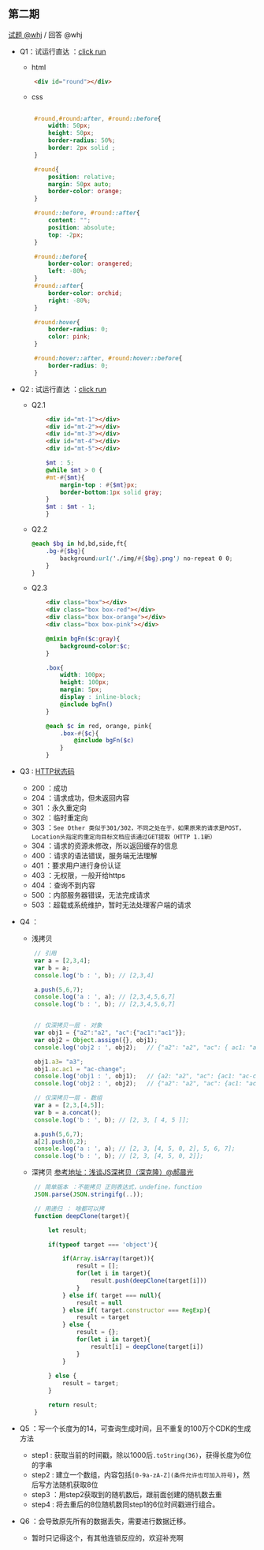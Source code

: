 第二期
---

[试题 @whj](https://github.com/weeklyRead/question/blob/master/paper/whj/20200524.md)  /  回答 @whj


- Q1：试运行直达 ：[click run](https://wow.techbrood.com/fiddle/17253)
    - html
    ```html 
        <div id="round"></div>
    ```
    - css
    ```css
        
        #round,#round:after, #round::before{
            width: 50px;
            height: 50px;
            border-radius: 50%;
            border: 2px solid ;
        }

        #round{
            position: relative;
            margin: 50px auto;
            border-color: orange;
        }

        #round::before, #round::after{
            content: "";
            position: absolute;
            top: -2px;
        }

        #round::before{
            border-color: orangered;
            left: -80%;
        }
        #round::after{
            border-color: orchid;
            right: -80%;
        }

        #round:hover{
            border-radius: 0;
            color: pink;
        }

        #round:hover::after, #round:hover::before{
            border-radius: 0;
        }
    ```

- Q2 : 试运行直达 ：[click run](https://wow.techbrood.com/fiddle/17253)
    - Q2.1
        ```html
            <div id="mt-1"></div>
            <div id="mt-2"></div>
            <div id="mt-3"></div>
            <div id="mt-4"></div>
            <div id="mt-5"></div>
        ```
        ```scss
            $mt : 5;
            @while $mt > 0 {
            #mt-#{$mt}{
                margin-top : #{$mt}px;
                border-bottom:1px solid gray;
            }
            $mt : $mt - 1;
            }
        ```

    - Q2.2 
        ```scss
        @each $bg in hd,bd,side,ft{
            .bg-#{$bg}{
                background:url('./img/#{$bg}.png') no-repeat 0 0; 
            }
        }
        ```

    - Q2.3
        ```html
            <div class="box"></div>
            <div class="box box-red"></div>
            <div class="box box-orange"></div>
            <div class="box box-pink"></div>
        ```
        ```scss
            @mixin bgFn($c:gray){
                background-color:$c;
            }

            .box{
                width: 100px;
                height: 100px;
                margin: 5px;
                display : inline-block;
                @include bgFn()
            }

            @each $c in red, orange, pink{
                .box-#{$c}{
                    @include bgFn($c)
                }
            }
        ```

- Q3 : [HTTP状态码](https://www.runoob.com/http/http-status-codes.html)
    - 200 ：成功
    - 204 ：请求成功，但未返回内容
    - 301 ：永久重定向
    - 302 ：临时重定向
    - 303 ：`See Other 类似于301/302，不同之处在于，如果原来的请求是POST，Location头指定的重定向目标文档应该通过GET提取（HTTP 1.1新）`
    - 304 ：请求的资源未修改，所以返回缓存的信息
    - 400 ：请求的语法错误，服务端无法理解
    - 401 ：要求用户进行身份认证
    - 403 ：无权限，一般开给https
    - 404 ：查询不到内容
    - 500 ：内部服务器错误，无法完成请求
    - 503 ：超载或系统维护，暂时无法处理客户端的请求

- Q4 ：
    - 浅拷贝
    ```js
        // 引用
        var a = [2,3,4];
        var b = a;
        console.log('b : ', b); // [2,3,4]

        a.push(5,6,7);
        console.log('a : ', a); // [2,3,4,5,6,7]
        console.log('b : ', b); // [2,3,4,5,6,7]


        // 仅深拷贝一层 - 对象
        var obj1 = {"a2":"a2", "ac":{"ac1":"ac1"}};
        var obj2 = Object.assign({}, obj1);
        console.log('obj2 : ', obj2);   // {"a2": "a2", "ac": { ac1: "ac1" } }

        obj1.a3= "a3";
        obj1.ac.ac1 = "ac-change";
        console.log('obj1 : ', obj1);   // {a2: "a2", "ac": {ac1: "ac-change"}, a3: "a3"}
        console.log('obj2 : ', obj2);   // {"a2": "a2", "ac": {ac1: "ac-change"}}

        // 仅深拷贝一层 - 数组
        var a = [2,3,[4,5]];
        var b = a.concat();
        console.log('b : ', b); // [2, 3, [ 4, 5 ]];

        a.push(5,6,7);
        a[2].push(0,2);
        console.log('a : ', a); // [2, 3, [4, 5, 0, 2], 5, 6, 7];
        console.log('b : ', b); // [2, 3, [4, 5, 0, 2]];
    ```

    - 深拷贝 [参考地址：浅谈JS深拷贝（深克隆）@郝晨光](https://www.jianshu.com/p/f4329eb1bace)
    ```js
        // 简单版本 ：不能拷贝 正则表达式，undefine，function
        JSON.parse(JSON.stringifg(..));

        // 用递归 ： 啥都可以拷
        function deepClone(target){

            let result;

            if(typeof target === 'object'){

                if(Array.isArray(target)){
                    result = [];
                    for(let i in target){
                        result.push(deepClone(target[i]))
                    }
                } else if( target === null){
                    result = null
                } else if( target.constructor === RegExp){
                    result = target
                } else {
                    result = {};
                    for(let i in target){
                        result[i] = deepClone(target[i])
                    }
                }
            
            } else {
                result = target;
            }

            return result;
        }
    ```

- Q5 ：写一个长度为的14，可查询生成时间，且不重复的100万个CDK的生成方法
    - step1 : 获取当前的时间戳，除以1000后`.toString(36)`，获得长度为6位的字串
    - step2 : 建立一个数组，内容包括`[0-9a-zA-Z](条件允许也可加入符号)`，然后写方法随机获取8位
    - step3 ：用step2获取到的随机数后，跟前面创建的随机数去重
    - step4 : 将去重后的8位随机数同step1的6位时间戳进行组合。


- Q6 ：会导致原先所有的数据丢失，需要进行数据迁移。
    - 暂时只记得这个，有其他连锁反应的，欢迎补充啊